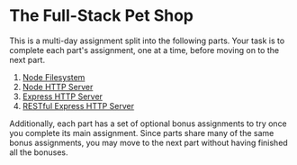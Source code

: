 # The Full-Stack Pet Shop

This is a multi-day assignment split into the following parts. Your task is to complete each part's assignment, one at a time, before moving on to the next part.

1. [Node Filesystem](1-fs/readme.md)
1. [Node HTTP Server](2-http/readme.md)
1. [Express HTTP Server](3-express/readme.md)
1. [RESTful Express HTTP Server](4-restful/readme.md)

Additionally, each part has a set of optional bonus assignments to try once you complete its main assignment. Since parts share many of the same bonus assignments, you may move to the next part without having finished all the bonuses.
